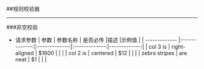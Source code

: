 
##规则校验器
***
###非空校验
* 请求参数
| 参数        	| 参数名称      | 是否必传  	|描述			 |示例值		|
| ------------- |:-------------:|:-------------:|:-------------:|-------------:|
| col 3 is      | right-aligned | $1600 		|				 |				|
| col 2 is      | centered      |   $12 		|				 |				|
| zebra stripes | are neat      |    $1 		|				 |				|

